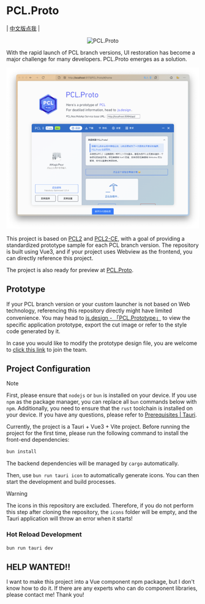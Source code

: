 # PCL.Proto

| [中文版点我](./README-CN.md) |

<p align="center">
  <img src="./public/PCL.Proto.svg" width="200" alt="PCL.Proto" />
</p>

With the rapid launch of PCL branch versions, UI restoration has become a major challenge for many developers. PCL.Proto emerges as a solution.

![screenshot](./screenshot.png)

This project is based on [PCL2](https://github.com/Hex-Dragon/PCL2) and [PCL2-CE](https://github.com/PCL-Community/PCL2-CE), with a goal of providing a standardized prototype sample for each PCL branch version. The repository is built using Vue3, and if your project uses Webview as the frontend, you can directly reference this project.

The project is also ready for preview at [PCL.Proto](https://www.amagicpear.sbs/PCL.Proto/).

## Prototype

If your PCL branch version or your custom launcher is not based on Web technology, referencing this repository directly might have limited convenience. You may head to [js.design - 「PCL.Prototype」](https://js.design/f/QVPQRY?p=zX2rcVk6Cy&mode=design) to view the specific application prototype, export the cut image or refer to the style code generated by it.

In case you would like to modify the prototype design file, you are welcome to [click this link](https://js.design/ti?c=tS-6qs0WDQJ3H4) to join the team.

## Project Configuration

> [!NOTE]
> First, please ensure that `nodejs` or `bun` is installed on your device. If you use `npm` as the package manager, you can replace all `bun` commands below with `npm`.
> Additionally, you need to ensure that the `rust` toolchain is installed on your device. If you have any questions, please refer to [Prerequisites | Tauri](https://tauri.app/zh-cn/start/prerequisites/).

Currently, the project is a Tauri + Vue3 + Vite project. Before running the project for the first time, please run the following command to install the front-end dependencies:

```sh
bun install
```

The backend dependencies will be managed by `cargo` automatically.

Then, use `bun run tauri icon` to automatically generate icons. You can then start the development and build processes.

> [!WARNING]
> The icons in this repository are excluded. Therefore, if you do not perform this step after cloning the repository, the `icons` folder will be empty, and the Tauri application will throw an error when it starts!

### Hot Reload Development

```sh
bun run tauri dev
```

## HELP WANTED!!

I want to make this project into a Vue component npm package, but I don't know how to do it. If there are any experts who can do component libraries, please contact me! Thank you!
